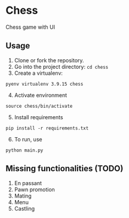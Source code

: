 # Chess

Chess game with UI

## Usage
1. Clone or fork the repository.
2. Go into the project directory: `cd chess`
3. Create a virtualenv:
```
pyenv virtualenv 3.9.15 chess
```
4. Activate environment
```
source chess/bin/activate
```
5. Install requirements
```
pip install -r requirements.txt
```
6. To run, use
```
python main.py
```


## Missing functionalities (TODO)
1. En passant
2. Pawn promotion
3. Mating
4. Menu
5. Castling
